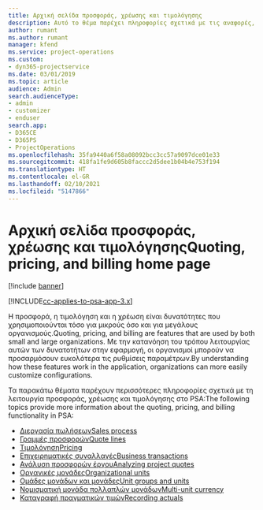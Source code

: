```yaml
---
title: Αρχική σελίδα προσφοράς, χρέωσης και τιμολόγησης
description: Αυτό το θέμα παρέχει πληροφορίες σχετικά με τις αναφορές, την τιμολόγηση και τη χρέωση.
author: rumant
ms.author: rumant
manager: kfend
ms.service: project-operations
ms.custom:
- dyn365-projectservice
ms.date: 03/01/2019
ms.topic: article
audience: Admin
search.audienceType:
- admin
- customizer
- enduser
search.app:
- D365CE
- D365PS
- ProjectOperations
ms.openlocfilehash: 35fa9440a6f58a08092bcc3cc57a9097dce01e33
ms.sourcegitcommit: 418fa1fe9d605b8faccc2d5dee1b04b4e753f194
ms.translationtype: HT
ms.contentlocale: el-GR
ms.lasthandoff: 02/10/2021
ms.locfileid: "5147866"
---
```

# <a name="quoting-pricing-and-billing-home-page"></a><span data-ttu-id="8f722-103">Αρχική σελίδα προσφοράς, χρέωσης και τιμολόγησης</span><span class="sxs-lookup"><span data-stu-id="8f722-103">Quoting, pricing, and billing home page</span></span>

[!include [banner](../includes/psa-now-project-operations.md)]

[!INCLUDE[cc-applies-to-psa-app-3.x](../includes/cc-applies-to-psa-app-3x.md)]

<span data-ttu-id="8f722-104">Η προσφορά, η τιμολόγηση και η χρέωση είναι δυνατότητες που χρησιμοποιούνται τόσο για μικρούς όσο και για μεγάλους οργανισμούς.</span><span class="sxs-lookup"><span data-stu-id="8f722-104">Quoting, pricing, and billing are features that are used by both small and large organizations.</span></span> <span data-ttu-id="8f722-105">Με την κατανόηση του τρόπου λειτουργίας αυτών των δυνατοτήτων στην εφαρμογή, οι οργανισμοί μπορούν να προσαρμόσουν ευκολότερα τις ρυθμίσεις παραμέτρων.</span><span class="sxs-lookup"><span data-stu-id="8f722-105">By understanding how these features work in the application, organizations can more easily customize configurations.</span></span>

<span data-ttu-id="8f722-106">Τα παρακάτω θέματα παρέχουν περισσότερες πληροφορίες σχετικά με τη λειτουργία προσφοράς, χρέωσης και τιμολόγησης στο PSA:</span><span class="sxs-lookup"><span data-stu-id="8f722-106">The following topics provide more information about the quoting, pricing, and billing functionality in PSA:</span></span>

- [<span data-ttu-id="8f722-107">Διεργασία πωλήσεων</span><span class="sxs-lookup"><span data-stu-id="8f722-107">Sales process</span></span>](basic-sales-process.md)
- [<span data-ttu-id="8f722-108">Γραμμές προσφορών</span><span class="sxs-lookup"><span data-stu-id="8f722-108">Quote lines</span></span>](basic-quote-lines.md)
- [<span data-ttu-id="8f722-109">Τιμολόγηση</span><span class="sxs-lookup"><span data-stu-id="8f722-109">Pricing</span></span>](basic-pricing.md)
- [<span data-ttu-id="8f722-110">Επιχειρηματικές συναλλαγές</span><span class="sxs-lookup"><span data-stu-id="8f722-110">Business transactions</span></span>](basic-business-transactions.md)
- [<span data-ttu-id="8f722-111">Ανάλυση προσφορών έργου</span><span class="sxs-lookup"><span data-stu-id="8f722-111">Analyzing project quotes</span></span>](basic-analyzing-quotes.md)
- [<span data-ttu-id="8f722-112">Οργανικές μονάδες</span><span class="sxs-lookup"><span data-stu-id="8f722-112">Organizational units</span></span>](advanced-organizational.md)
- [<span data-ttu-id="8f722-113">Ομάδες μονάδων και μονάδες</span><span class="sxs-lookup"><span data-stu-id="8f722-113">Unit groups and units</span></span>](advanced-units.md)
- [<span data-ttu-id="8f722-114">Νομισματική μονάδα πολλαπλών μονάδων</span><span class="sxs-lookup"><span data-stu-id="8f722-114">Multi-unit currency</span></span>](advanced-currency.md)
- [<span data-ttu-id="8f722-115">Καταγραφή πραγματικών τιμών</span><span class="sxs-lookup"><span data-stu-id="8f722-115">Recording actuals</span></span>](advanced-actuals.md)
